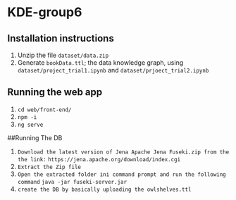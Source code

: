 # KDE-group6

## Installation instructions
1. Unzip the file `dataset/data.zip`
2. Generate `bookData.ttl`; the data knowledge graph, using `dataset/project_trial1.ipynb` and `dataset/prjoect_trial2.ipynb`



## Running the web app
1. `cd web/front-end/` 
2. `npm -i`
3. `ng serve`


##Running The DB
1. `Download the latest version of Jena Apache Jena Fuseki.zip from the the link:`
   `https://jena.apache.org/download/index.cgi`
3. `Extract the Zip file`
4. `Open the extracted folder ini command prompt and run the following command`
   `java -jar fuseki-server.jar`
5. `create the DB by basically uploading the owlshelves.ttl`
